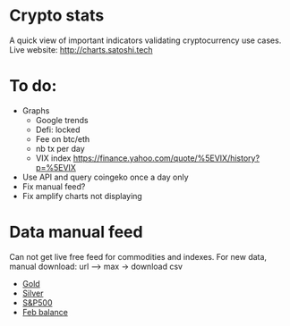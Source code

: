 # Crypto stats

A quick view of important indicators validating cryptocurrency  use cases.
Live website: http://charts.satoshi.tech

# To do:

- Graphs
  - Google trends 
  - Defi: locked 
  - Fee on btc/eth
  - nb tx per day
  - VIX index https://finance.yahoo.com/quote/%5EVIX/history?p=%5EVIX
- Use API and query coingeko once a day only
- Fix manual feed?
- Fix amplify charts not displaying

# Data manual feed

Can not get live free feed for commodities and indexes. 
For new data, manual download: url --> max -> download csv
- [Gold](https://www.nasdaq.com/market-activity/commodities/gc:cmx/historical)
- [Silver](https://www.nasdaq.com/market-activity/commodities/si%3Acmx/historical)
- [S&P500](https://www.nasdaq.com/market-activity/index/spx/historical)
- [Feb balance](https://www.federalreserve.gov/monetarypolicy/bst_recenttrends.htm)

